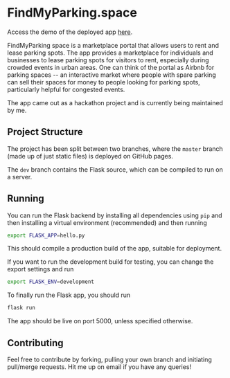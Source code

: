 # FindMyParking.space

Access the demo of the deployed app [here](http://findmyparking.space).

FindMyParking space is a marketplace portal that allows users to rent and lease parking spots. The app provides a marketplace for individuals and businesses to lease parking spots for visitors to rent, especially during crowded events in urban areas. One can think of the portal as Airbnb for parking spaces -- an interactive market where people with spare parking can sell their spaces for money to people looking for parking spots, particularly helpful for congested events. 

The app came out as a hackathon project and is currently being maintained by me. 

## Project Structure

The project has been split between two branches, where the `master` branch (made up of just static files) is deployed on GitHub pages. 

The `dev` branch contains the Flask source, which can be compiled to run on a server. 

## Running

You can run the Flask backend by installing all dependencies using `pip` and then installing a virtual environment (recommended) and then running

```bash
export FLASK_APP=hello.py
```

This should compile a production build of the app, suitable for deployment. 

If you want to run the development build for testing, you can change the export settings and run

```bash
export FLASK_ENV=development
```

To finally run the Flask app, you should run

```bash
flask run
```

The app should be live on port 5000, unless specified otherwise. 

## Contributing

Feel free to contribute by forking, pulling your own branch and initiating pull/merge requests. Hit me up on email if you have any queries!
